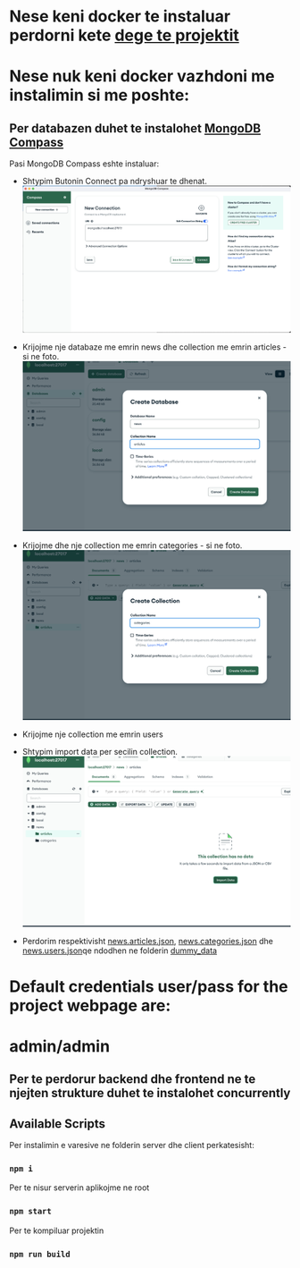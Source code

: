 # Nese keni docker te instaluar perdorni kete [dege te projektit](https://github.com/arionkosturi/React-Project-Unified-with-Backend/tree/testing)

# Nese nuk keni docker vazhdoni me instalimin si me poshte:
## Per databazen duhet te instalohet [MongoDB Compass](https://www.mongodb.com/try/download/compass)

Pasi MongoDB Compass eshte instaluar:

- Shtypim Butonin Connect pa ndryshuar te dhenat.
  ![First Step](/dummy_data/step1.png)

- Krijojme nje databaze me emrin news dhe collection me emrin articles - si ne foto.
  ![Second Step](/dummy_data/step2.png)

- Krijojme dhe nje collection me emrin categories - si ne foto.
  ![Third Step](/dummy_data/step3.png)

- Krijojme nje collection me emrin users

- Shtypim import data per secilin collection.
  ![Fourth Step](/dummy_data/step4.png)

- Perdorim respektivisht [news.articles.json](/dummy_data/news.articles.json), [news.categories.json](/dummy_data/news.categories.json) dhe [news.users.json](/dummy_data/news.users.json)qe ndodhen ne folderin [dummy_data](/dummy_data/)

# Default credentials user/pass for the project webpage are:

# admin/admin

## Per te perdorur backend dhe frontend ne te njejten strukture duhet te instalohet concurrently

## Available Scripts

Per instalimin e varesive ne folderin server dhe client perkatesisht:

### `npm i`

Per te nisur serverin aplikojme ne root

### `npm start`

Per te kompiluar projektin

### `npm run build`
